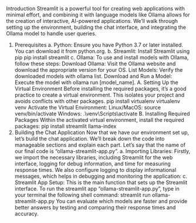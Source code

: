 ﻿Introduction
Streamlit is a powerful tool for creating web applications with minimal effort, and combining it with language models like Ollama allows for the creation of interactive, AI-powered applications. We’ll walk through setting up the environment, building the chat interface, and integrating the Ollama model to handle user queries.
1. Prerequisites
a. Python: Ensure you have Python 3.7 or later installed. You can download it from python.org.
b. Streamlit: Install Streamlit using pip
pip install streamlit
c. Ollama: To use and install models with Ollama, follow these steps:
Download Ollama: Visit the Ollama website and download the appropriate version for your OS.
List Models: Verify the downloaded models with ollama list.
Download and Run a Model: Execute the model with ollama run [model_name].
A. Setting Up the Virtual Environment
Before installing the required packages, it’s a good practice to create a virtual environment. This isolates your project and avoids conflicts with other packages.
pip install virtualenv
virtualenv venv
Activate the Virtual Environment:
Linux/MacOS:
source venv/bin/activate
Windows:
.\venv\Scripts\activate
B. Installing Required Packages
Within the activated virtual environment, install the required packages:
pip install streamlit llama-index
2. Building the Chat Application
Now that we have our environment set up, let’s build the chat application. We’ll break down the code into manageable sections and explain each part. Let’s say that the name of our final code is “ollama-streamlit-app.py”.
a. Importing Libraries:
Firstly, we import the necessary libraries, including Streamlit for the web interface, logging for debug information, and time for measuring response times. We also configure logging to display informational messages, which helps in debugging and monitoring the application:
c. Streamlit App Setup:
This is the main function that sets up the Streamlit interface.
To run the streamlit app “ollama-streamlit-app.py”, type in your terminal the following shell command:
streamlit run ollama-streamlit-app.py
You can evaluate which models are faster and provide better answers by testing and comparing their response times and accuracy.
